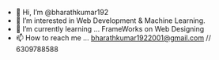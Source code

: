 - 👋 Hi, I’m @bharathkumar192
- 👀 I’m interested in Web Development & Machine Learning.
- 🌱 I’m currently learning ... FrameWorks on Web Designing
- 📫 How to reach me ... bharathkumar1922001@gmail.com // 6309788588

